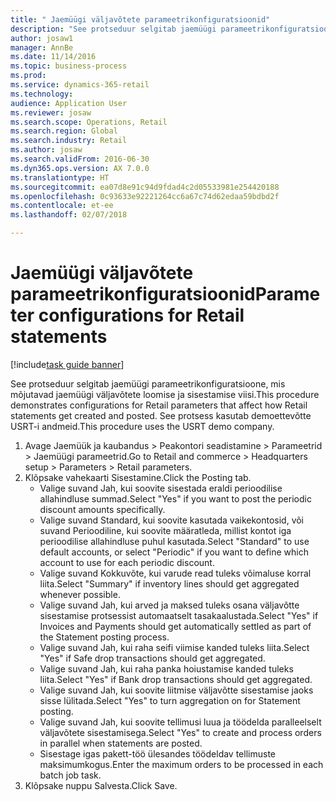 ```yaml
--- 
title: " Jaemüügi väljavõtete parameetrikonfiguratsioonid"
description: "See protseduur selgitab jaemüügi parameetrikonfiguratsioone, mis mõjutavad jaemüügi väljavõtete loomise ja sisestamise viisi."
author: josaw1
manager: AnnBe
ms.date: 11/14/2016
ms.topic: business-process
ms.prod: 
ms.service: dynamics-365-retail
ms.technology: 
audience: Application User
ms.reviewer: josaw
ms.search.scope: Operations, Retail
ms.search.region: Global
ms.search.industry: Retail
ms.author: josaw
ms.search.validFrom: 2016-06-30
ms.dyn365.ops.version: AX 7.0.0
ms.translationtype: HT
ms.sourcegitcommit: ea07d8e91c94d9fdad4c2d05533981e254420188
ms.openlocfilehash: 0c93633e92221264cc6a67c74d62edaa59bdbd2f
ms.contentlocale: et-ee
ms.lasthandoff: 02/07/2018

---
```

# <a name="parameter-configurations-for-retail-statements"></a><span data-ttu-id="f5ddd-103"> Jaemüügi väljavõtete parameetrikonfiguratsioonid</span><span class="sxs-lookup"><span data-stu-id="f5ddd-103">Parameter configurations for Retail statements</span></span>

[!include[task guide banner](../includes/task-guide-banner.md)]

<span data-ttu-id="f5ddd-104">See protseduur selgitab jaemüügi parameetrikonfiguratsioone, mis mõjutavad jaemüügi väljavõtete loomise ja sisestamise viisi.</span><span class="sxs-lookup"><span data-stu-id="f5ddd-104">This procedure demonstrates configurations for Retail parameters that affect how Retail statements get created and posted.</span></span> <span data-ttu-id="f5ddd-105">See protsess kasutab demoettevõtte USRT-i andmeid.</span><span class="sxs-lookup"><span data-stu-id="f5ddd-105">This procedure uses the USRT demo company.</span></span>

1. <span data-ttu-id="f5ddd-106">Avage Jaemüük ja kaubandus > Peakontori seadistamine > Parameetrid > Jaemüügi parameetrid.</span><span class="sxs-lookup"><span data-stu-id="f5ddd-106">Go to Retail and commerce > Headquarters setup  > Parameters > Retail parameters.</span></span>
2. <span data-ttu-id="f5ddd-107">Klõpsake vahekaarti Sisestamine.</span><span class="sxs-lookup"><span data-stu-id="f5ddd-107">Click the Posting tab.</span></span>
    * <span data-ttu-id="f5ddd-108">Valige suvand Jah, kui soovite sisestada eraldi perioodilise allahindluse summad.</span><span class="sxs-lookup"><span data-stu-id="f5ddd-108">Select "Yes" if you want to post the periodic discount amounts specifically.</span></span>  
    * <span data-ttu-id="f5ddd-109">Valige suvand Standard, kui soovite kasutada vaikekontosid, või suvand Perioodiline, kui soovite määratleda, millist kontot iga perioodilise allahindluse puhul kasutada.</span><span class="sxs-lookup"><span data-stu-id="f5ddd-109">Select "Standard" to use default accounts, or select "Periodic" if you want to define which account to use for each periodic discount.</span></span>  
    * <span data-ttu-id="f5ddd-110">Valige suvand Kokkuvõte, kui varude read tuleks võimaluse korral liita.</span><span class="sxs-lookup"><span data-stu-id="f5ddd-110">Select "Summary" if inventory lines should get aggregated whenever possible.</span></span>  
    * <span data-ttu-id="f5ddd-111">Valige suvand Jah, kui arved ja maksed tuleks osana väljavõtte sisestamise protsessist automaatselt tasakaalustada.</span><span class="sxs-lookup"><span data-stu-id="f5ddd-111">Select "Yes" if Invoices and Payments should get automatically settled as part of the Statement posting process.</span></span>  
    * <span data-ttu-id="f5ddd-112">Valige suvand Jah, kui raha seifi viimise kanded tuleks liita.</span><span class="sxs-lookup"><span data-stu-id="f5ddd-112">Select "Yes" if Safe drop transactions should get aggregated.</span></span>  
    * <span data-ttu-id="f5ddd-113">Valige suvand Jah, kui raha panka hoiustamise kanded tuleks liita.</span><span class="sxs-lookup"><span data-stu-id="f5ddd-113">Select "Yes" if Bank drop transactions should get aggregated.</span></span>  
    * <span data-ttu-id="f5ddd-114">Valige suvand Jah, kui soovite liitmise väljavõtte sisestamise jaoks sisse lülitada.</span><span class="sxs-lookup"><span data-stu-id="f5ddd-114">Select "Yes" to turn aggregation on for Statement posting.</span></span>  
    * <span data-ttu-id="f5ddd-115">Valige suvand Jah, kui soovite tellimusi luua ja töödelda paralleelselt väljavõtete sisestamisega.</span><span class="sxs-lookup"><span data-stu-id="f5ddd-115">Select "Yes" to create and process orders in parallel when statements are posted.</span></span>  
    * <span data-ttu-id="f5ddd-116">Sisestage igas pakett-töö ülesandes töödeldav tellimuste maksimumkogus.</span><span class="sxs-lookup"><span data-stu-id="f5ddd-116">Enter the maximum orders to be processed in each batch job task.</span></span>  
3. <span data-ttu-id="f5ddd-117">Klõpsake nuppu Salvesta.</span><span class="sxs-lookup"><span data-stu-id="f5ddd-117">Click Save.</span></span>


